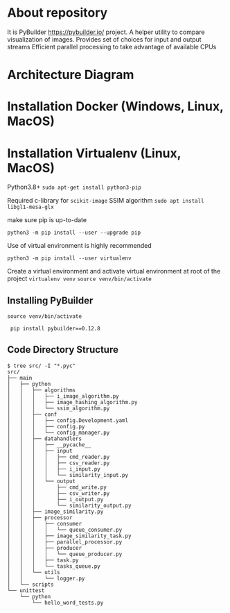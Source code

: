 # About repository
It is PyBuilder  https://pybuilder.io/ project.
A helper utility to compare visualization of images.
Provides set of choices for input and output streams
Efficient parallel processing to take advantage of available CPUs


# Architecture Diagram


# Installation Docker (Windows, Linux, MacOS)

# Installation Virtualenv (Linux, MacOS)

Python3.8+
`sudo apt-get install python3-pip`

Required c-library for `scikit-image` SSIM algorithm
`sudo apt install libgl1-mesa-glx`

make sure pip is up-to-date 

`python3 -m pip install --user --upgrade pip`

Use of virtual environment is highly recommended

`python3 -m pip install --user virtualenv`

Create a virtual environment and activate virtual environment at root of the project
`virtualenv venv`
`source venv/bin/activate`

## Installing PyBuilder 
`source venv/bin/activate`

` pip install pybuilder==0.12.8`



## Code Directory Structure

```
$ tree src/ -I "*.pyc"
src/
├── main
│   ├── python
│   │   ├── algorithms
│   │   │   ├── i_image_algorithm.py
│   │   │   ├── image_hashing_algorithm.py
│   │   │   └── ssim_algorithm.py
│   │   ├── conf
│   │   │   ├── config.Development.yaml
│   │   │   ├── config.py
│   │   │   └── config_manager.py
│   │   ├── datahandlers
│   │   │   ├── __pycache__
│   │   │   ├── input
│   │   │   │   ├── cmd_reader.py
│   │   │   │   ├── csv_reader.py
│   │   │   │   ├── i_input.py
│   │   │   │   └── similarity_input.py
│   │   │   └── output
│   │   │       ├── cmd_write.py
│   │   │       ├── csv_writer.py
│   │   │       ├── i_output.py
│   │   │       └── similarity_output.py
│   │   ├── image_similarity.py
│   │   ├── processor
│   │   │   ├── consumer
│   │   │   │   └── queue_consumer.py
│   │   │   ├── image_similarity_task.py
│   │   │   ├── parallel_processor.py
│   │   │   ├── producer
│   │   │   │   └── queue_producer.py
│   │   │   ├── task.py
│   │   │   └── tasks_queue.py
│   │   └── utils
│   │       └── logger.py
│   └── scripts
└── unittest
    └── python
        └── hello_word_tests.py
```